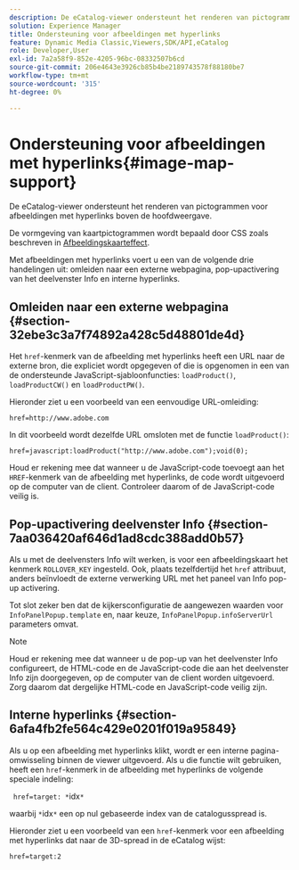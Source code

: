```yaml
---
description: De eCatalog-viewer ondersteunt het renderen van pictogrammen voor afbeeldingen met hyperlinks boven de hoofdweergave.
solution: Experience Manager
title: Ondersteuning voor afbeeldingen met hyperlinks
feature: Dynamic Media Classic,Viewers,SDK/API,eCatalog
role: Developer,User
exl-id: 7a2a58f9-852e-4205-96bc-08332507b6cd
source-git-commit: 206e4643e3926cb85b4be2189743578f88180be7
workflow-type: tm+mt
source-wordcount: '315'
ht-degree: 0%

---
```


# Ondersteuning voor afbeeldingen met hyperlinks{#image-map-support}

De eCatalog-viewer ondersteunt het renderen van pictogrammen voor afbeeldingen met hyperlinks boven de hoofdweergave.

De vormgeving van kaartpictogrammen wordt bepaald door CSS zoals beschreven in [Afbeeldingskaarteffect](../../c-html5-s7-aem-asset-viewers/c-html5-20-ecatalog-viewer-about/c-html5-20-ecatalog-viewer-customizingviewer/r-html5-ecatalog-viewer-20-customize-imagemapeffect.md#reference-261df27d1ed145c882b26b88e33a0289).

Met afbeeldingen met hyperlinks voert u een van de volgende drie handelingen uit: omleiden naar een externe webpagina, pop-upactivering van het deelvenster Info en interne hyperlinks.

## Omleiden naar een externe webpagina {#section-32ebe3c3a7f74892a428c5d48801de4d}

Het `href`-kenmerk van de afbeelding met hyperlinks heeft een URL naar de externe bron, die expliciet wordt opgegeven of die is opgenomen in een van de ondersteunde JavaScript-sjabloonfuncties: `loadProduct()`, `loadProductCW()` en `loadProductPW()`.

Hieronder ziet u een voorbeeld van een eenvoudige URL-omleiding:

`href=http://www.adobe.com`

In dit voorbeeld wordt dezelfde URL omsloten met de functie `loadProduct()`:

`href=javascript:loadProduct("http://www.adobe.com");void(0);`

Houd er rekening mee dat wanneer u de JavaScript-code toevoegt aan het `HREF`-kenmerk van de afbeelding met hyperlinks, de code wordt uitgevoerd op de computer van de client. Controleer daarom of de JavaScript-code veilig is.

## Pop-upactivering deelvenster Info {#section-7aa036420af646d1ad8cdc388add0b57}

Als u met de deelvensters Info wilt werken, is voor een afbeeldingskaart het kenmerk `ROLLOVER_KEY` ingesteld. Ook, plaats tezelfdertijd het `href` attribuut, anders beïnvloedt de externe verwerking URL met het paneel van Info pop-up activering.

Tot slot zeker ben dat de kijkersconfiguratie de aangewezen waarden voor `InfoPanelPopup.template` en, naar keuze, `InfoPanelPopup.infoServerUrl` parameters omvat.

>[!NOTE]
>
>Houd er rekening mee dat wanneer u de pop-up van het deelvenster Info configureert, de HTML-code en de JavaScript-code die aan het deelvenster Info zijn doorgegeven, op de computer van de client worden uitgevoerd. Zorg daarom dat dergelijke HTML-code en JavaScript-code veilig zijn.

## Interne hyperlinks {#section-6afa4fb2fe564c429e0201f019a95849}

Als u op een afbeelding met hyperlinks klikt, wordt er een interne pagina-omwisseling binnen de viewer uitgevoerd. Als u die functie wilt gebruiken, heeft een `href`-kenmerk in de afbeelding met hyperlinks de volgende speciale indeling:

` href=target: *`idx`*`

waarbij `*`idx`*` een op nul gebaseerde index van de catalogusspread is.

Hieronder ziet u een voorbeeld van een `href`-kenmerk voor een afbeelding met hyperlinks dat naar de 3D-spread in de eCatalog wijst:

`href=target:2`
